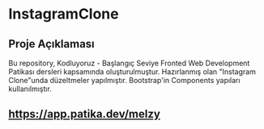 # InstagramClone

## Proje Açıklaması

Bu repository, Kodluyoruz - Başlangıç Seviye Fronted Web Development Patikası dersleri kapsamında oluşturulmuştur. Hazırlanmış olan "Instagram Clone"unda düzeltmeler yapılmıştır. Bootstrap'in Components yapıları kullanılmıştır.  

## 


## 



## 


## https://app.patika.dev/melzy
